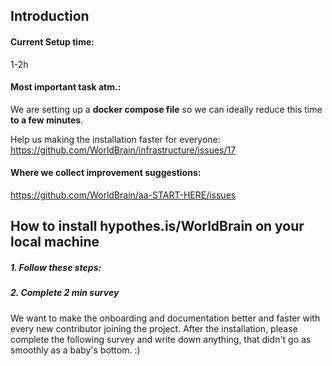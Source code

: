 ## Introduction

#### Current Setup time: 
1-2h

#### Most important task atm.:
We are setting up a **docker compose file** so we can ideally reduce this time **to a few minutes**.

Help us making the installation faster for everyone: https://github.com/WorldBrain/infrastructure/issues/17

#### Where we collect improvement suggestions:
https://github.com/WorldBrain/aa-START-HERE/issues

## How to install hypothes.is/WorldBrain on your local machine

##### 1. Follow these steps:


##### 2. Complete 2 min survey

We want to make the onboarding and documentation better and faster with every new contributor joining the project.
After the installation, please complete the following survey and write down anything, that didn't go as smoothly as a baby's bottom. :)


